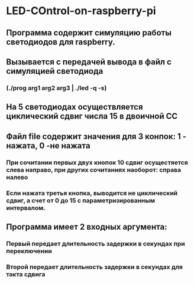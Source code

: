 # LED-COntrol-on-raspberry-pi
## Программа содержит симуляцию работы светодиодов для raspberry.
## Вызывается с передачей вывода в файл с симуляцией светодиода
### (./prog arg1 arg2 arg3 | ./led -q -s)
## На 5 светодиодах осуществляется циклический сдвиг числа 15 в двоичной СС
## Файл file содержит значения для 3 конпок: 1 - нажата, 0 -не нажата
### При сочитании первых двух кнопок 10 сдвиг осущестяется слева направо, при других сочитаниях наоборот: справа налево
### Если нажата третья кнопка, выводится не циклический сдвиг, а счет от 0 до 15 с параметризированным интервалом.
## Программа имеет 2 входных аргумента:
### Первый передает длительность задержки в секундах при переключении
### Второй передает длительность задержки в секундах для такта сдвига
